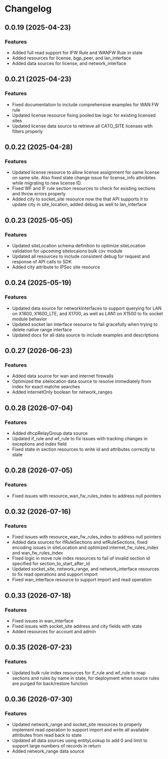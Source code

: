 # Changelog

## 0.0.19 (2025-04-23)

### Features
- Added full read support for IFW Rule and WANFW Rule in state
- Added resources for license, bgp_peer, and lan_interface
- Added data sources for license, and network_interface

## 0.0.21 (2025-04-23)

### Features
- Fixed documentation to include comprehensive examples for WAN FW rule
- Updated license resource fixing pooled bw logic for existing licensed sites
- Updated license data source to retrieve all CATO_SITE licenses with filters properly

## 0.0.22 (2025-04-28)

### Features
- Updated license resource to allow license assignment for same license on same site.  Also fixed state change issue for license_info attrobites while migrating to new license ID.
- Fixed WF and IF rule section resources to check for existing sections and throw errors properly
- Added city to socket_site resource now the that API supports it to update city in site_location, added debug as well to lan_interface

## 0.0.23 (2025-05-05)

### Features
- Updated siteLocation schema definition to optimize siteLocation validation for upcoming sitelocaions bulk csv module
- Updated all resources to include consistent debug for request and response of API calls to SDK
- Added city attribute to IPSec site resource

## 0.0.24 (2025-05-19)

### Features

- Updated data source for networkInterfaces to support querying for LAN on X1600, X1600_LTE, and X1700, as well as LAN1 on X1500 to fix socket module behavior 
- Updated socket lan interface resource to fail gracefully when trying to delete native range interface
- Updated docs for all data source to include examples and descriptions

## 0.0.27 (2026-06-23)

### Features

- Added data source for wan and internet firewalls
- Optimized the sitelocation data source to resolve immediately from index for exact matche searches
- Added internetOnly boolean for network_ranges

## 0.0.28 (2026-07-04)

### Features

- Added dhcpRelayGroup data source
- Updated if_rule and wf_rule to fix issues with tracking changes in exceptions and index field
- Fixed state in section resources to write id and attributes correctly to state

## 0.0.28 (2026-07-05)

### Features

- Fixed issues with resource_wan_fw_rules_index to address null pointers

## 0.0.32 (2026-07-16)

### Features

- Fixed issues with resource_wan_fw_rules_index to address null pointers
- Added data sources for ifRuleSections and wfRuleSections, fixed encoding issues in siteLocation and optimized internet_fw_rules_index and wan_fw_rules_index
- Fixed logic in move rule index resources to fail of invalid section id specified for section_to_start_after_id
- Updated socket_site, network_range, and network_interface resources to fix read operations and support import
- Fixed wan_interface resource to support import and read operation

## 0.0.33 (2026-07-18)

### Features

- Fixed issues in wan_interface
- Fixed issues with socket_site address and city fields with state
- Added resources for account and admin

## 0.0.35 (2026-07-23)

### Features

- Updated bulk rule index resources for if_rule and wf_rule to map sections and rules by name in state, for deployment when source rules are purged for back/restore function

## 0.0.36 (2026-07-30)

### Features

- Updated network_range and socket_site resources to properly implement read operation to support import and write all available attributes from read back to state
- Updated all data sources using entityLookup to add 0 and limit to support large numbers of records in return
- Added network_range data source